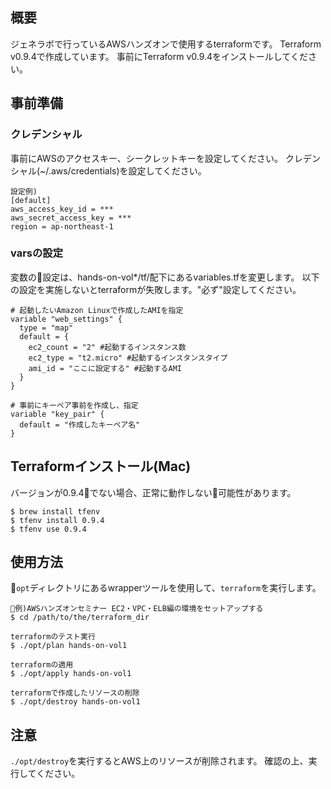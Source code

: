 ## 概要
ジェネラボで行っているAWSハンズオンで使用するterraformです。
Terraform v0.9.4で作成しています。
事前にTerraform v0.9.4をインストールしてください。

## 事前準備
### クレデンシャル
事前にAWSのアクセスキー、シークレットキーを設定してください。
クレデンシャル(~/.aws/credentials)を設定してください。

```
設定例)
[default]
aws_access_key_id = ***
aws_secret_access_key = ***
region = ap-northeast-1
```

### varsの設定
変数の設定は、hands-on-vol*/tf/配下にあるvariables.tfを変更します。
以下の設定を実施しないとterraformが失敗します。"必ず"設定してください。

```
# 起動したいAmazon Linuxで作成したAMIを指定
variable "web_settings" {
  type = "map"
  default = {
    ec2_count = "2" #起動するインスタンス数
    ec2_type = "t2.micro" #起動するインスタンスタイプ 
    ami_id = "ここに設定する" #起動するAMI
  }
}

# 事前にキーペア事前を作成し、指定
variable "key_pair" {
  default = "作成したキーペア名"
}
```
## Terraformインストール(Mac)
バージョンが0.9.4でない場合、正常に動作しない可能性があります。
```
$ brew install tfenv
$ tfenv install 0.9.4
$ tfenv use 0.9.4
```

## 使用方法
```opt```ディレクトリにあるwrapperツールを使用して、```terraform```を実行します。

```
例)AWSハンズオンセミナー EC2・VPC・ELB編の環境をセットアップする
$ cd /path/to/the/terraform_dir

terraformのテスト実行
$ ./opt/plan hands-on-vol1

terraformの適用
$ ./opt/apply hands-on-vol1

terraformで作成したリソースの削除
$ ./opt/destroy hands-on-vol1
```

## 注意
```./opt/destroy```を実行するとAWS上のリソースが削除されます。
確認の上、実行してください。